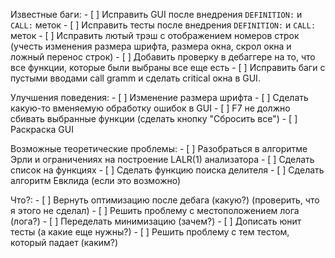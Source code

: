 Известные баги:
    - [ ] Исправить GUI после внедрения `DEFINITION:` и `CALL:` меток
    - [ ] Исправить тесты после внедрения `DEFINITION:` и `CALL:` меток
    - [ ] Исправить лютый трэш с отображением номеров строк (учесть изменения
        размера шрифта, размера окна, скрол окна и ложный перенос строк)
    - [ ] Добавить проверку в дебаггере на то, что все функции, которые были
        выбраны все еще есть
    - [ ] Исправить баги с пустыми вводами call gramm и сделать critical окна
        в GUI.

Улучшения поведения:
    - [ ] Изменение размера шрифта
    - [ ] Сделать какую-то вменяемую обработку ошибок в GUI
    - [ ] F7 не должно сбивать выбранные функции (сделать кнопку "Сбросить все")
    - [ ] Раскраска GUI

Возможные теоретические проблемы:
    - [ ] Разобраться в алгоритме Эрли и ограничениях на построение LALR(1) анализатора
    - [ ] Сделать список на функциях
    - [ ] Сделать функцию поиска делителя
    - [ ] Сделать алгоритм Евклида (если это возможно)

Что?:
    - [ ] Вернуть оптимизацию после дебага (какую?) (проверить, что я этого не
        сделал)
    - [ ] Решить проблему с местоположением лога (лога?)
    - [ ] Переделать минимизацию (зачем?)
    - [ ] Дописать юнит тесты (а какие еще нужны?)
    - [ ] Решить проблему с тем тестом, который падает (каким?)
